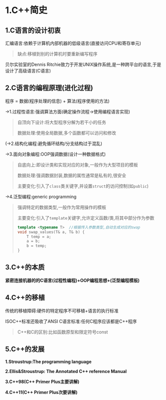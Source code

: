# 1.C++简史

## **1.C语言的设计初衷**

汇编语言:依赖于计算机内部机器的低级语言(直接访问CPU和寄存单元)

>缺点:移植到别的计算机时要重新编写程序

贝尔实验室的Dennis Ritchie致力于开发UNIX操作系统,是一种跨平台的语言,于是设计了高级语言(C语言)

## **2.C语言的编程原理(进化过程)**

程序 = 数据(程序处理的信息) + 算法(程序使用的方法)

->1.过程性语言:强调算法方面(确定操作流程->使用编程语言实现)

>   自顶向下设计:将大型程序分解为若干小的任务
>
>   数据处理:使用全局数据,多个函数都可以访问和修改

(->2.结构化编程:避免循环结构/分支结构过于混乱)

->3.面向对象编程:OOP强调数据(设计一种数据格式)

>   自底向上:即设计类和实现对应的对象,一般作为大型项目的模板
>
>   数据处理:强调数据封装,数据的属性通常是私有的,很安全
>
>   主要变化:引入了`class`类关键字,并设置`struct`的访问控制(如`public`)

->4.泛型编程:generic programming

>   强调特定的数据类型,一般作为常用操作的模板
>
>   主要变化:引入了`template`关键字,允许定义函数/类,将其中部分作为参数
>
>   ```cpp
>   template <typename T>  //根据传入参数类型,自动生成对应的swap
>   void swap_values(T& a, T& b) {
>       T temp = a;
>       a = b;
>       b = temp;
>   }
>   ```

## **3.C++的本质**

**紧密连接机器的的C语言(过程性编程)+OOP编程思想+(泛型编程模板)**

## **4.C++的移植**

传统的移植障碍:硬件的特定程序不可移植+语言的执行标准

ISOC++标准还吸收了ANSI C语言标准:任何C程序应该都是C++程序

>   C++和C的区别:比如函数原型和限定符号const

## **5.C++的发展**

**1.Stroustrup:The programming language**

**2.Ellis&Stroustrup: The Annotated C++ reference Manual**

**3.C++98(C++ Primer Plus主要讲解)**

**4.C++11(C++ Primer Plus次要讲解)**